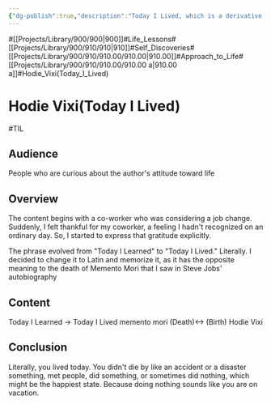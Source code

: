 ```yaml
---
{"dg-publish":true,"description":"Today I Lived, which is a derivative of Today I Learn, and Hodie Vixi, which is a Latinized version of it. May I live today without regretting yesterday.","permalink":"/projects/library/900/910/910-00/910-00-a/","dgPassFrontmatter":true,"noteIcon":"0","created":"2024-04-05T17:08:02.469+09:00","updated":"2024-04-05T17:48:12.477+09:00"}
---
```


#[[Projects/Library/900/900\|900]]#Life_Lessons#[[Projects/Library/900/910/910\|910]]#Self_Discoveries#[[Projects/Library/900/910/910.00/910.00\|910.00]]#Approach_to_Life#[[Projects/Library/900/910/910.00/910.00 a\|910.00 a]]#Hodie_Vixi(Today_I_Lived)
# Hodie Vixi(Today I Lived)
#TIL


## Audience
People who are curious about the author's attitude toward life
## Overview

The content begins with a co-worker who was considering a job change. Suddenly, I felt thankful for my coworker, a feeling I hadn't recognized on an ordinary day. So, I started to express that gratitude explicitly.

The phrase evolved from "Today I Learned" to "Today I Lived." Literally.
I decided to change it to Latin and memorize it, as it has the opposite meaning to the death of Memento Mori that I saw in Steve Jobs' autobiography
## Content
Today I Learned -> Today I Lived
memento mori (Death)<-> (Birth) Hodie Vixi


## Conclusion
 Literally, you lived today. You didn't die by like an accident or a disaster something, met people, did something, or sometimes did nothing, which might be the happiest state. Because doing nothing sounds like you are on vacation.

